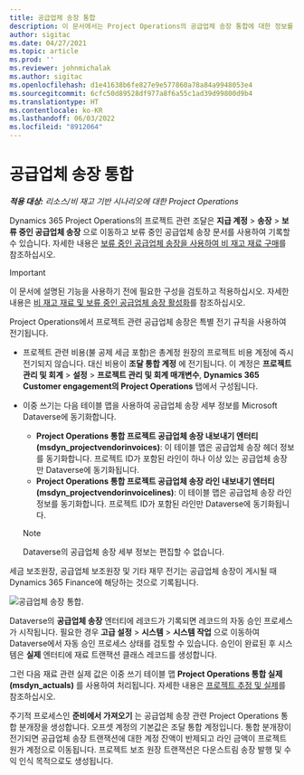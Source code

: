 ```yaml
---
title: 공급업체 송장 통합
description: 이 문서에서는 Project Operations의 공급업체 송장 통합에 대한 정보를 제공합니다.
author: sigitac
ms.date: 04/27/2021
ms.topic: article
ms.prod: ''
ms.reviewer: johnmichalak
ms.author: sigitac
ms.openlocfilehash: d1e41638b6fe827e9e577860a78a84a9948053e4
ms.sourcegitcommit: 6cfc50d89528df977a8f6a55c1ad39d99800d9b4
ms.translationtype: HT
ms.contentlocale: ko-KR
ms.lasthandoff: 06/03/2022
ms.locfileid: "8912064"
---
```

# <a name="vendor-invoice-integration"></a>공급업체 송장 통합

_**적용 대상:** 리소스/비 재고 기반 시나리오에 대한 Project Operations_

Dynamics 365 Project Operations의 프로젝트 관련 조달은 **지급 계정** > **송장** > **보류 중인 공급업체 송장** 으로 이동하고 보류 중인 공급업체 송장 문서를 사용하여 기록할 수 있습니다. 자세한 내용은 [보류 중인 공급업체 송장을 사용하여 비 재고 재료 구매](../procurement/pending-vendor-invoices.md)를 참조하십시오.

> [!IMPORTANT]
> 이 문서에 설명된 기능을 사용하기 전에 필요한 구성을 검토하고 적용하십시오. 자세한 내용은 [비 재고 재료 및 보류 중인 공급업체 송장 활성화](../procurement/configure-materials-nonstocked.md)를 참조하십시오.

Project Operations에서 프로젝트 관련 공급업체 송장은 특별 전기 규칙을 사용하여 전기됩니다.

- 프로젝트 관련 비용(불 공제 세금 포함)은 총계정 원장의 프로젝트 비용 계정에 즉시 전기되지 않습니다. 대신 비용이 **조달 통합 계정** 에 전기됩니다. 이 계정은 **프로젝트 관리 및 회계** > **설정** > **프로젝트 관리 및 회계 매개변수**, **Dynamics 365 Customer engagement의 Project Operations** 탭에서 구성됩니다.
- 이중 쓰기는 다음 테이블 맵을 사용하여 공급업체 송장 세부 정보를 Microsoft Dataverse에 동기화합니다.

     - **Project Operations 통합 프로젝트 공급업체 송장 내보내기 엔터티(msdyn_projectvendorinvoices)**: 이 테이블 맵은 공급업체 송장 헤더 정보를 동기화합니다. 프로젝트 ID가 포함된 라인이 하나 이상 있는 공급업체 송장만 Dataverse에 동기화됩니다.
     - **Project Operations 통합 프로젝트 공급업체 송장 라인 내보내기 엔터티(msdyn_projectvendorinvoicelines)**: 이 테이블 맵은 공급업체 송장 라인 정보를 동기화합니다. 프로젝트 ID가 포함된 라인만 Dataverse에 동기화됩니다.

     > [!NOTE]
     > Dataverse의 공급업체 송장 세부 정보는 편집할 수 없습니다.

세금 보조원장, 공급업체 보조원장 및 기타 재무 전기는 공급업체 송장이 게시될 때 Dynamics 365 Finance에 해당하는 것으로 기록됩니다.

![공급업체 송장 통합.](media/DW7VendorInvoice.png)

Dataverse의 **공급업체 송장** 엔터티에 레코드가 기록되면 레코드의 자동 승인 프로세스가 시작됩니다. 필요한 경우 **고급 설정** > **시스템** > **시스템 작업** 으로 이동하여 Dataverse에서 자동 승인 프로세스 상태를 검토할 수 있습니다. 승인이 완료된 후 시스템은 **실제** 엔터티에 재료 트랜잭션 클래스 레코드를 생성합니다.

그런 다음 재료 관련 실제 값은 이중 쓰기 테이블 맵 **Project Operations 통합 실제(msdyn_actuals)** 를 사용하여 처리됩니다. 자세한 내용은 [프로젝트 추정 및 실제](resource-dual-write-estimates-actuals.md)를 참조하십시오.

주기적 프로세스인 **준비에서 가져오기** 는 공급업체 송장 관련 Project Operations 통합 분개장을 생성합니다. 오프셋 계정의 기본값은 조달 통합 계정입니다. 통합 분개장이 전기되면 공급업체 송장 트랜잭션에 대한 계정 잔액이 반제되고 라인 금액이 프로젝트 원가 계정으로 이동됩니다. 프로젝트 보조 원장 트랜잭션은 다운스트림 송장 발행 및 수익 인식 목적으로도 생성됩니다.
